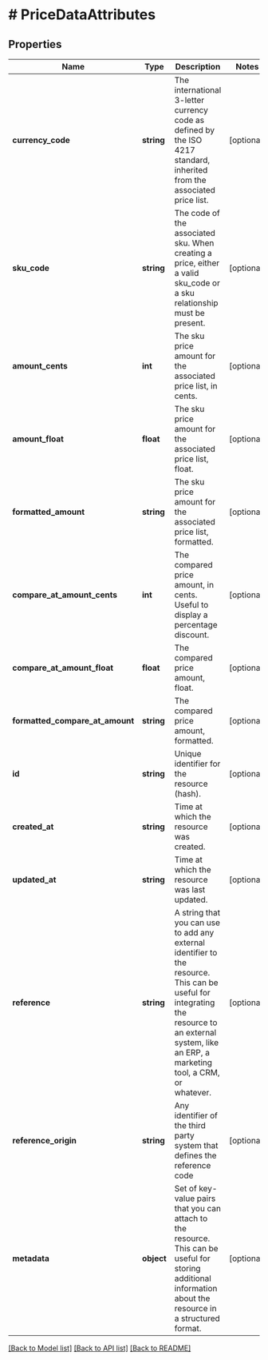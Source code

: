# # PriceDataAttributes

## Properties

Name | Type | Description | Notes
------------ | ------------- | ------------- | -------------
**currency_code** | **string** | The international 3-letter currency code as defined by the ISO 4217 standard, inherited from the associated price list. | [optional]
**sku_code** | **string** | The code of the associated sku. When creating a price, either a valid sku_code or a sku relationship must be present. | [optional]
**amount_cents** | **int** | The sku price amount for the associated price list, in cents. | [optional]
**amount_float** | **float** | The sku price amount for the associated price list, float. | [optional]
**formatted_amount** | **string** | The sku price amount for the associated price list, formatted. | [optional]
**compare_at_amount_cents** | **int** | The compared price amount, in cents. Useful to display a percentage discount. | [optional]
**compare_at_amount_float** | **float** | The compared price amount, float. | [optional]
**formatted_compare_at_amount** | **string** | The compared price amount, formatted. | [optional]
**id** | **string** | Unique identifier for the resource (hash). | [optional]
**created_at** | **string** | Time at which the resource was created. | [optional]
**updated_at** | **string** | Time at which the resource was last updated. | [optional]
**reference** | **string** | A string that you can use to add any external identifier to the resource. This can be useful for integrating the resource to an external system, like an ERP, a marketing tool, a CRM, or whatever. | [optional]
**reference_origin** | **string** | Any identifier of the third party system that defines the reference code | [optional]
**metadata** | **object** | Set of key-value pairs that you can attach to the resource. This can be useful for storing additional information about the resource in a structured format. | [optional]

[[Back to Model list]](../../README.md#models) [[Back to API list]](../../README.md#endpoints) [[Back to README]](../../README.md)
